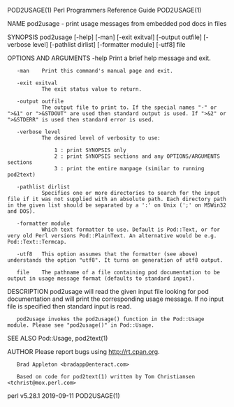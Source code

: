 POD2USAGE(1)                                                                                                                                Perl Programmers Reference Guide                                                                                                                               POD2USAGE(1)

NAME
       pod2usage - print usage messages from embedded pod docs in files

SYNOPSIS
       pod2usage   [-help] [-man] [-exit exitval] [-output outfile] [-verbose level] [-pathlist dirlist] [-formatter module] [-utf8] file

OPTIONS AND ARGUMENTS
       -help   Print a brief help message and exit.

       -man    Print this command's manual page and exit.

       -exit exitval
               The exit status value to return.

       -output outfile
               The output file to print to. If the special names "-" or ">&1" or ">&STDOUT" are used then standard output is used. If ">&2" or ">&STDERR" is used then standard error is used.

       -verbose level
               The desired level of verbosity to use:

                   1 : print SYNOPSIS only
                   2 : print SYNOPSIS sections and any OPTIONS/ARGUMENTS sections
                   3 : print the entire manpage (similar to running pod2text)

       -pathlist dirlist
               Specifies one or more directories to search for the input file if it was not supplied with an absolute path. Each directory path in the given list should be separated by a ':' on Unix (';' on MSWin32 and DOS).

       -formatter module
               Which text formatter to use. Default is Pod::Text, or for very old Perl versions Pod::PlainText. An alternative would be e.g.  Pod::Text::Termcap.

       -utf8   This option assumes that the formatter (see above) understands the option "utf8". It turns on generation of utf8 output.

       file    The pathname of a file containing pod documentation to be output in usage message format (defaults to standard input).

DESCRIPTION
       pod2usage will read the given input file looking for pod documentation and will print the corresponding usage message.  If no input file is specified then standard input is read.

       pod2usage invokes the pod2usage() function in the Pod::Usage module. Please see "pod2usage()" in Pod::Usage.

SEE ALSO
       Pod::Usage, pod2text(1)

AUTHOR
       Please report bugs using <http://rt.cpan.org>.

       Brad Appleton <bradapp@enteract.com>

       Based on code for pod2text(1) written by Tom Christiansen <tchrist@mox.perl.com>

perl v5.28.1                                                                                                                                           2019-09-11                                                                                                                                          POD2USAGE(1)
